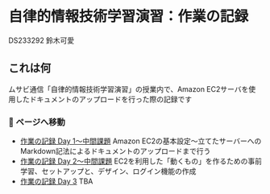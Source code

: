 <link href="/assets/css/style.css" rel="stylesheet" />


# 自律的情報技術学習演習：作業の記録

DS233292 鈴木可愛

## これは何

ムサビ通信「自律的情報技術学習演習」の授業内で、Amazon EC2サーバを使用したドキュメントのアップロードを行った際の記録です

<aside>

### 🚪 ページへ移動

- [作業の記録 Day 1〜中間課題](document-d1.html)
   Amazon EC2の基本設定〜立てたサーバーへのMarkdown記法によるドキュメントのアップロードまで行う
- [作業の記録 Day 2〜中間課題](document-d2.html)
  EC2を利用した「動くもの」を作るための事前学習、セットアップと、デザイン、ログイン機能の作成
- [作業の記録 Day 3]()
  TBA
</aside>

